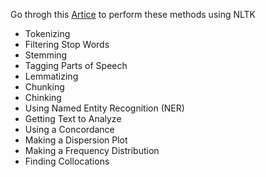 Go throgh this [Artice](https://realpython.com/nltk-nlp-python/) to perform  these methods using NLTK
- Tokenizing
- Filtering Stop Words
- Stemming
- Tagging Parts of Speech
- Lemmatizing
- Chunking
- Chinking
- Using Named Entity Recognition (NER)
- Getting Text to Analyze
- Using a Concordance
- Making a Dispersion Plot
- Making a Frequency Distribution
- Finding Collocations
